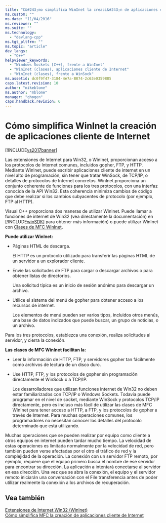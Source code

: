 ```yaml
---
title: "C&#243;mo simplifica WinInet la creaci&#243;n de aplicaciones cliente de Internet | Microsoft Docs"
ms.custom: ""
ms.date: "11/04/2016"
ms.reviewer: ""
ms.suite: ""
ms.technology: 
  - "devlang-cpp"
ms.tgt_pltfrm: ""
ms.topic: "article"
dev_langs: 
  - "C++"
helpviewer_keywords: 
  - "Windows Sockets [C++], frente a WinInet"
  - "WinInet (clases), aplicaciones cliente de Internet"
  - "WinInet (clases), frente a WinSock"
ms.assetid: dc0f9f47-3184-4e7a-8074-2c63e0359885
caps.latest.revision: 10
author: "mikeblome"
ms.author: "mblome"
manager: "ghogen"
caps.handback.revision: 6
---
```

# C&#243;mo simplifica WinInet la creaci&#243;n de aplicaciones cliente de Internet
[!INCLUDE[vs2017banner](../assembler/inline/includes/vs2017banner.md)]

Las extensiones de Internet para Win32, o WinInet, proporcionan acceso a los protocolos de Internet comunes, incluidos gopher, FTP, y HTTP.  Mediante WinInet, puede escribir aplicaciones cliente de internet en un nivel alto de programación, sin tener que tratar WinSock, de TCP\/IP, o detalles de protocolos de Internet concretos.  WinInet proporciona un conjunto coherente de funciones para los tres protocolos, con una interfaz conocida de la API Win32.  Esta coherencia minimiza cambios de código que debe realizar si los cambios subyacentes de protocolo \(por ejemplo, FTP al HTTP\).  
  
 Visual C\+\+ proporciona dos maneras de utilizar WinInet.  Puede llamar a funciones de internet de Win32 \(vea directamente la documentación\) en [!INCLUDE[winSDK](../atl/includes/winsdk_md.md)] para obtener más información\) o puede utilizar WinInet con [Clases de MFC WinInet](../mfc/mfc-classes-for-creating-internet-client-applications.md).  
  
 **Puede utilizar WinInet:**  
  
-   Páginas HTML de descarga.  
  
     El HTTP es un protocolo utilizado para transferir las páginas HTML de un servidor a un explorador cliente.  
  
-   Envíe las solicitudes de FTP para cargar o descargar archivos o para obtener listas de directorios.  
  
     Una solicitud típica es un inicio de sesión anónimo para descargar un archivo.  
  
-   Utilice el sistema del menú de gopher para obtener acceso a los recursos de internet.  
  
     Los elementos de menú pueden ser varios tipos, incluidos otros menús, una base de datos indizados que puede buscar, un grupo de noticias, o un archivo.  
  
 Para los tres protocolos, establezca una conexión, realiza solicitudes al servidor, y cierra la conexión.  
  
 **Las clases de MFC WinInet facilitan la:**  
  
-   Leer la información de HTTP, FTP, y servidores gopher tan fácilmente como archivos de lectura de un disco duro.  
  
-   Use HTTP, FTP, y los protocolos de gopher sin programación directamente el WinSock o a TCP\/IP.  
  
     Los desarrolladores que utilizan funciones internet de Win32 no deben estar familiarizados con TCP\/IP o Windows Sockets.  Todavía puede programar en el nivel de socket, mediante WinSock y protocolos TCP\/IP directamente, pero es incluso más fácil de utilizar las clases de MFC WinInet para tener acceso a HTTP, a FTP, y los protocolos de gopher a través de Internet.  Para muchas operaciones comunes, los programadores no necesitan conocer los detalles del protocolo determinado que está utilizando.  
  
 Muchas operaciones que se pueden realizar por equipo como cliente a otros equipos en internet pueden tardar mucho tiempo.  La velocidad de estas operaciones es limitada normalmente por la velocidad de red, pero también pueden verse afectadas por el otro el tráfico de red y la complejidad de la operación.  La conexión con un servidor FTP remoto, por ejemplo, requiere que el equipo primero busca el nombre de ese servidor para encontrar su dirección.  La aplicación a intentará conectarse al servidor en esa dirección.  Una vez que se abra la conexión, el equipo y el servidor remoto iniciarán una conversación con el File transferencia antes de poder utilizar realmente la conexión a los archivos de recuperación.  
  
## Vea también  
 [Extensiones de Internet Win32 \(WinInet\)](../mfc/win32-internet-extensions-wininet.md)   
 [Cómo simplifica MFC la creación de aplicaciones cliente de Internet](../mfc/how-mfc-makes-it-easier-to-create-internet-client-applications.md)